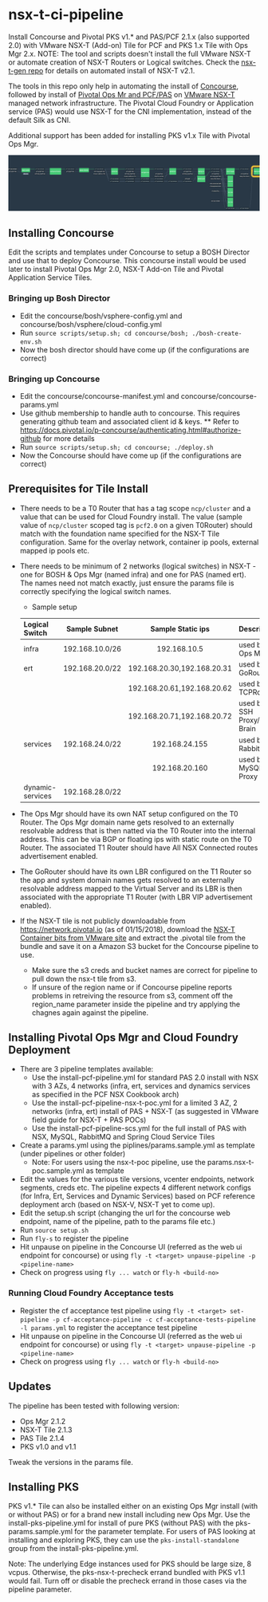 # nsx-t-ci-pipeline

Install Concourse and Pivotal PKS v1.* and PAS/PCF 2.1.x (also supported 2.0) with VMware NSX-T (Add-on) Tile for PCF and PKS 1.x Tile with Ops Mgr 2.x.
NOTE: The tool and scripts doesn't install the full VMware NSX-T or automate creation of NSX-T Routers or Logical switches. Check the [nsx-t-gen repo](https://github.com/sparameswaran/nsx-t-gen/tree/nsxt-2.1) for details on automated install of NSX-T v2.1.

The tools in this repo only help in automating the install of [Concourse](http://concourse.ci/), followed by install of [Pivotal Ops Mr and PCF/PAS](https://network.pivotal.io) on [VMware NSX-T](https://docs.vmware.com/en/VMware-NSX-T/index.html) managed network infrastructure. The Pivotal Cloud Foundry or Application service (PAS) would use NSX-T for the CNI implementation, instead of the default Silk as CNI.

Additional support has been added for installing PKS v1.x Tile with Pivotal Ops Mgr.

![](docs/nsx-t-ci-pipeline.png)

## Installing Concourse

Edit the scripts and templates under Concourse to setup a BOSH Director and use that to deploy Concourse.
This concourse install would be used later to install Pivotal Ops Mgr 2.0, NSX-T Add-on Tile and Pivotal Application Service Tiles.

### Bringing up Bosh Director
* Edit the concourse/bosh/vsphere-config.yml and concourse/bosh/vsphere/cloud-config.yml
* Run ```source scripts/setup.sh; cd concourse/bosh; ./bosh-create-env.sh```
* Now the bosh director should have come up (if the configurations are correct)

### Bringing up Concourse
* Edit the concourse/concourse-manifest.yml and concourse/concourse-params.yml
* Use github membership to handle auth to concourse. This requires generating github team and associated client id & keys.
** Refer to https://docs.pivotal.io/p-concourse/authenticating.html#authorize-github for more details
* Run ```source scripts/setup.sh; cd concourse; ./deploy.sh```
* Now the Concourse should have come up (if the configurations are correct)

## Prerequisites for Tile Install
* There needs to be a T0 Router that has a tag scope `ncp/cluster` and a value that can be used for Cloud Foundry install. The value (sample value of `ncp/cluster` scoped tag is `pcf2.0` on a given T0Router) should match with the foundation name specified for the NSX-T Tile configuration. Same for the overlay network, container ip pools, external mapped ip pools etc.
* There needs to be minimum of 2 networks (logical switches) in NSX-T - one for BOSH & Ops Mgr (named infra) and one for PAS (named ert). The names need not match exactly, just ensure the params file is correctly specifying the logical switch names.
  * Sample setup

  | Logical Switch | Sample Subnet | Sample Static ips           | Description                 |
  | -------------- |:-------------:|:---------------------------:|:----------------------------|
  | infra          |192.168.10.0/26|192.168.10.5|used by Ops Mgr|
  | ert            |192.168.20.0/22|192.168.20.30,192.168.20.31|used by GoRouter|
  |                |               |192.168.20.61,192.168.20.62|used by TCPRouter|
  |                |               |192.168.20.71,192.168.20.72|used by SSH Proxy/Diego Brain|
  | services       |192.168.24.0/22|192.168.24.155|used by RabbitMQ   |
  |                |               |192.168.20.160|used by MySQL Proxy|
  | dynamic-services|192.168.28.0/22|             |                   |

* The Ops Mgr should have its own NAT setup configured on the T0 Router. The Ops Mgr domain name gets resolved to an externally resolvable address that is then natted via the T0 Router into the internal address. This can be via BGP or floating ips with static route on the T0 Router. The associated T1 Router should have All NSX Connected routes advertisement enabled.
* The GoRouter should have its own LBR configured on the T1 Router so the app and system domain names gets resolved to an externally resolvable address mapped to the Virtual Server and its LBR is then associated with the appropriate T1 Router (with LBR VIP advertisement enabled).
* If the NSX-T tile is not publicly downloadable from https://network.pivotal.io (as of 01/15/2018), download the [NSX-T Container bits from VMware site](https://my.vmware.com/web/vmware/details?productId=673&downloadGroup=NSX-T-210) and extract the .pivotal tile from the bundle and save it on a Amazon S3 bucket for the Concourse pipeline to use.
  * Make sure the s3 creds and bucket names are correct for pipeline to pull down the nsx-t tile from s3.
  * If unsure of the region name or if Concourse pipeline reports problems in retreiving the resource from s3, comment off the region_name parameter inside the pipeline and try applying the chagnes again against the pipeline.

## Installing Pivotal Ops Mgr and Cloud Foundry Deployment

* There are 3 pipeline templates available:
  * Use the install-pcf-pipeline.yml for standard PAS 2.0 install with NSX with 3 AZs, 4 networks (infra, ert, services and dynamics services as specified in the PCF NSX Cookbook arch)
  * Use the install-pcf-pipeline-nsx-t-poc.yml for a limited 3 AZ, 2 networks (infra, ert) install of PAS + NSX-T (as suggested in VMware field guide for NSX-T + PAS POCs)
  * Use the install-pcf-pipeline-scs.yml for the full install of PAS with NSX, MySQL, RabbitMQ and Spring Cloud Service Tiles
* Create a params.yml using the piplines/params.sample.yml as template (under pipelines or other folder)
  * Note: For users using the nsx-t-poc pipeline, use the params.nsx-t-poc.sample.yml as template
* Edit the values for the various tile versions, vcenter endpoints, network segments, creds etc. The pipeline expects 4 different network configs (for Infra, Ert, Services and Dynamic Services) based on PCF reference deployment arch (based on NSX-V, NSX-T yet to come up).
* Edit the setup.sh script (changing the url for the concourse web endpoint, name of the pipeline, path to the params file etc.)
* Run `source setup.sh`
* Run `fly-s` to register the pipeline
* Hit unpause on pipeline in the Concourse UI (referred as the web ui endpoint for concourse) or using ```fly -t <target> unpause-pipeline -p <pipeline-name>```
* Check on progress using `fly ... watch` or `fly-h <build-no>`

### Running Cloud Foundry Acceptance tests
* Register the cf acceptance test pipeline using `fly -t <target> set-pipeline -p cf-acceptance-pipeline -c cf-acceptance-tests-pipeline -l params.yml` to register the acceptance test pipeline
* Hit unpause on pipeline in the Concourse UI (referred as the web ui endpoint for concourse) or using ```fly -t <target> unpause-pipeline -p <pipeline-name>```
* Check on progress using `fly ... watch` or `fly-h <build-no>`

## Updates
The pipeline has been tested with following version:

* Ops Mgr 2.1.2
* NSX-T Tile 2.1.3
* PAS Tile 2.1.4
* PKS v1.0 and v1.1

Tweak the versions in the params file.

## Installing PKS
PKS v1.* Tile can also be installed either on an existing Ops Mgr install (with or without PAS) or for a brand new install including new Ops Mgr. Use the install-pks-pipeline.yml for install of pure PKS (without PAS) with the pks-params.sample.yml for the parameter template. For users of PAS looking at installing and exploring PKS, they can use the `pks-install-standalone` group from the install-pks-pipeline.yml.

Note: The underlying Edge instances used for PKS should be large size, 8 vcpus.
Otherwise, the pks-nsx-t-precheck errand bundled with PKS v1.1 would fail. Turn off or disable the precheck errand in those cases via the pipeline parameter.
